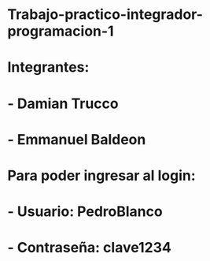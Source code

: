 # Trabajo-practico-integrador-programacion-1

# Integrantes:
# - Damian Trucco
# - Emmanuel Baldeon

# Para poder ingresar al login:
# - Usuario: PedroBlanco
# - Contraseña: clave1234
